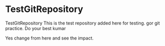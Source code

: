 # TestGitRepository
TestGitRepository
This is the test repository added here for testing. gor git practice. Do your best kumar

Yes change from here and see the impact.
